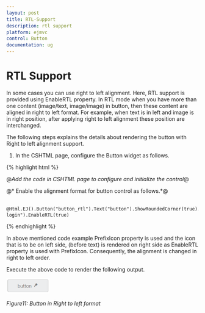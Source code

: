 ```yaml
---
layout: post
title: RTL-Support
description: rtl support
platform: ejmvc
control: Button
documentation: ug
---
```


# RTL Support

In some cases you can use right to left alignment. Here, RTL support is provided using EnableRTL property. In RTL mode when you have more than one content (image/text, image/image) in button, then these content are aligned in right to left format. For example, when text is in left and image is in right position, after applying right to left alignment these position are interchanged.

The following steps explains the details about rendering the button with Right to left alignment support.

1. In the CSHTML page, configure the Button widget as follows.


{% highlight html %}

@*Add the code in CSHTML page to configure and initialize the control*@



  @* Enable the alignment format for button control as follows.*@

<div class="control">

        @Html.EJ().Button("button_rtl").Text("button").ShowRoundedCorner(true).Size(ButtonSize.Large).ContentType(ContentType.TextAndImage).PrefixIcon("e-login").EnableRTL(true)

</div>

{% endhighlight  %}

In above mentioned code example PrefixIcon property is used and the icon that is to be on left side, (before text) is rendered on right side as EnableRTL property is used with PrefixIcon.  Consequently, the alignment is changed in right to left order.

Execute the above code to render the following output.

![](RTL-Support_images/RTL-Support_img1.png)



_Figure11: Button in Right to left format_

